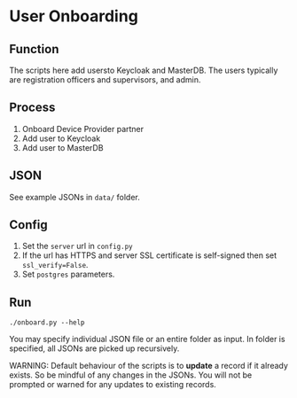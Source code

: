 # User Onboarding

## Function
The scripts here add usersto Keycloak and MasterDB.  The users typically are registration officers and supervisors, and admin.  

## Process
1. Onboard Device Provider partner
1. Add user to Keycloak
1. Add user to MasterDB

## JSON
See example JSONs in `data/` folder.

## Config
1. Set the `server` url in `config.py`
1. If the url has HTTPS and server SSL certificate is self-signed then set `ssl_verify=False`.
1. Set `postgres` parameters.

## Run
```
./onboard.py --help
```
You may specify individual JSON file or an entire folder as input.  In folder is specified, all JSONs are picked up recursively.

WARNING: Default behaviour of the scripts is to **update** a record if it already exists.  So be mindful of any changes in the JSONs.  You will not be prompted or warned for any updates to existing records.

